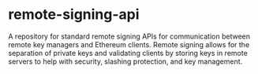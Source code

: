 # remote-signing-api
A repository for standard remote signing APIs for communication between remote key managers and Ethereum clients. Remote signing allows for the separation of private keys and validating clients by storing keys in remote servers to help with security, slashing protection, and key management.
